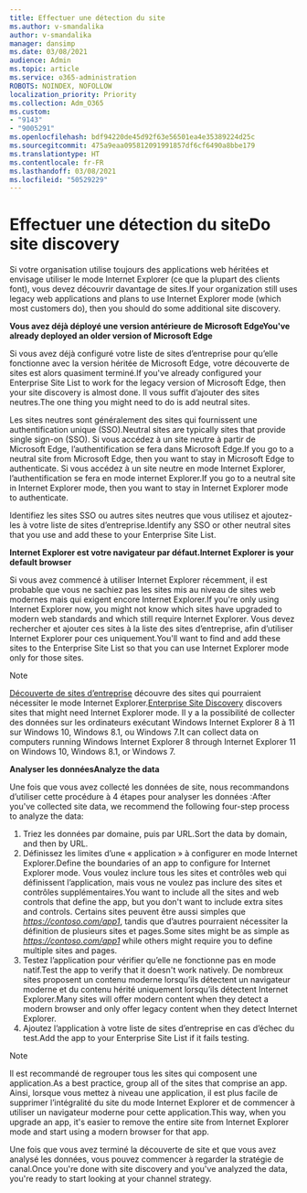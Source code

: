```yaml
---
title: Effectuer une détection du site
ms.author: v-smandalika
author: v-smandalika
manager: dansimp
ms.date: 03/08/2021
audience: Admin
ms.topic: article
ms.service: o365-administration
ROBOTS: NOINDEX, NOFOLLOW
localization_priority: Priority
ms.collection: Adm_O365
ms.custom:
- "9143"
- "9005291"
ms.openlocfilehash: bdf94220de45d92f63e56501ea4e35389224d25c
ms.sourcegitcommit: 475a9eaa095812091991857df6cf6490a8bbe179
ms.translationtype: HT
ms.contentlocale: fr-FR
ms.lasthandoff: 03/08/2021
ms.locfileid: "50529229"
---
```

# <a name="do-site-discovery"></a><span data-ttu-id="83cba-102">Effectuer une détection du site</span><span class="sxs-lookup"><span data-stu-id="83cba-102">Do site discovery</span></span>

<span data-ttu-id="83cba-103">Si votre organisation utilise toujours des applications web héritées et envisage utiliser le mode Internet Explorer (ce que la plupart des clients font), vous devez découvrir davantage de sites.</span><span class="sxs-lookup"><span data-stu-id="83cba-103">If your organization still uses legacy web applications and plans to use Internet Explorer mode (which most customers do), then you should do some additional site discovery.</span></span>

<span data-ttu-id="83cba-104">**Vous avez déjà déployé une version antérieure de Microsoft Edge**</span><span class="sxs-lookup"><span data-stu-id="83cba-104">**You've already deployed an older version of Microsoft Edge**</span></span>

<span data-ttu-id="83cba-105">Si vous avez déjà configuré votre liste de sites d’entreprise pour qu’elle fonctionne avec la version héritée de Microsoft Edge, votre découverte de sites est alors quasiment terminé.</span><span class="sxs-lookup"><span data-stu-id="83cba-105">If you've already configured your Enterprise Site List to work for the legacy version of Microsoft Edge, then your site discovery is almost done.</span></span> <span data-ttu-id="83cba-106">Il vous suffit d’ajouter des sites neutres.</span><span class="sxs-lookup"><span data-stu-id="83cba-106">The one thing you might need to do is add neutral sites.</span></span>

<span data-ttu-id="83cba-107">Les sites neutres sont généralement des sites qui fournissent une authentification unique (SSO).</span><span class="sxs-lookup"><span data-stu-id="83cba-107">Neutral sites are typically sites that provide single sign-on (SSO).</span></span> <span data-ttu-id="83cba-108">Si vous accédez à un site neutre à partir de Microsoft Edge, l’authentification se fera dans Microsoft Edge.</span><span class="sxs-lookup"><span data-stu-id="83cba-108">If you go to a neutral site from Microsoft Edge, then you want to stay in Microsoft Edge to authenticate.</span></span> <span data-ttu-id="83cba-109">Si vous accédez à un site neutre en mode Internet Explorer, l’authentification se fera en mode internet Explorer.</span><span class="sxs-lookup"><span data-stu-id="83cba-109">If you go to a neutral site in Internet Explorer mode, then you want to stay in Internet Explorer mode to authenticate.</span></span>

<span data-ttu-id="83cba-110">Identifiez les sites SSO ou autres sites neutres que vous utilisez et ajoutez-les à votre liste de sites d’entreprise.</span><span class="sxs-lookup"><span data-stu-id="83cba-110">Identify any SSO or other neutral sites that you use and add these to your Enterprise Site List.</span></span>

<span data-ttu-id="83cba-111">**Internet Explorer est votre navigateur par défaut.**</span><span class="sxs-lookup"><span data-stu-id="83cba-111">**Internet Explorer is your default browser**</span></span>

<span data-ttu-id="83cba-112">Si vous avez commencé à utiliser Internet Explorer récemment, il est probable que vous ne sachiez pas les sites mis au niveau de sites web modernes mais qui exigent encore Internet Explorer.</span><span class="sxs-lookup"><span data-stu-id="83cba-112">If you're only using Internet Explorer now, you might not know which sites have upgraded to modern web standards and which still require Internet Explorer.</span></span> <span data-ttu-id="83cba-113">Vous devez rechercher et ajouter ces sites à la liste des sites d’entreprise, afin d’utiliser Internet Explorer pour ces uniquement.</span><span class="sxs-lookup"><span data-stu-id="83cba-113">You'll want to find and add these sites to the Enterprise Site List so that you can use Internet Explorer mode only for those sites.</span></span>

> [!NOTE]
> <span data-ttu-id="83cba-114">[Découverte de sites d’entreprise](https://docs.microsoft.com/internet-explorer/ie11-deploy-guide/collect-data-using-enterprise-site-discovery) découvre des sites qui pourraient nécessiter le mode Internet Explorer.</span><span class="sxs-lookup"><span data-stu-id="83cba-114">[Enterprise Site Discovery](https://docs.microsoft.com/internet-explorer/ie11-deploy-guide/collect-data-using-enterprise-site-discovery) discovers sites that might need Internet Explorer mode.</span></span> <span data-ttu-id="83cba-115">Il y a la possibilité de collecter des données sur les ordinateurs exécutant Windows Internet Explorer 8 à 11 sur Windows 10, Windows 8.1, ou Windows 7.</span><span class="sxs-lookup"><span data-stu-id="83cba-115">It can collect data on computers running Windows Internet Explorer 8 through Internet Explorer 11 on Windows 10, Windows 8.1, or Windows 7.</span></span>

<span data-ttu-id="83cba-116">**Analyser les données**</span><span class="sxs-lookup"><span data-stu-id="83cba-116">**Analyze the data**</span></span>

<span data-ttu-id="83cba-117">Une fois que vous avez collecté les données de site, nous recommandons d’utiliser cette procédure à 4 étapes pour analyser les données :</span><span class="sxs-lookup"><span data-stu-id="83cba-117">After you've collected site data, we recommend the following four-step process to analyze the data:</span></span>
1. <span data-ttu-id="83cba-118">Triez les données par domaine, puis par URL.</span><span class="sxs-lookup"><span data-stu-id="83cba-118">Sort the data by domain, and then by URL.</span></span>
2. <span data-ttu-id="83cba-119">Définissez les limites d’une « application » à configurer en mode Internet Explorer.</span><span class="sxs-lookup"><span data-stu-id="83cba-119">Define the boundaries of an app to configure for Internet Explorer mode.</span></span> <span data-ttu-id="83cba-120">Vous voulez inclure tous les sites et contrôles web qui définissent l’application, mais vous ne voulez pas inclure des sites et contrôles supplémentaires.</span><span class="sxs-lookup"><span data-stu-id="83cba-120">You want to include all the sites and web controls that define the app, but you don't want to include extra sites and controls.</span></span> <span data-ttu-id="83cba-121">Certains sites peuvent être aussi simples que *https://contoso.com/app1*, tandis que d’autres pourraient nécessiter la définition de plusieurs sites et pages.</span><span class="sxs-lookup"><span data-stu-id="83cba-121">Some sites might be as simple as *https://contoso.com/app1* while others might require you to define multiple sites and pages.</span></span>
3. <span data-ttu-id="83cba-122">Testez l’application pour vérifier qu’elle ne fonctionne pas en mode natif.</span><span class="sxs-lookup"><span data-stu-id="83cba-122">Test the app to verify that it doesn't work natively.</span></span> <span data-ttu-id="83cba-123">De nombreux sites proposent un contenu moderne lorsqu’ils détectent un navigateur moderne et du contenu hérité uniquement lorsqu’ils détectent Internet Explorer.</span><span class="sxs-lookup"><span data-stu-id="83cba-123">Many sites will offer modern content when they detect a modern browser and only offer legacy content when they detect Internet Explorer.</span></span>
4. <span data-ttu-id="83cba-124">Ajoutez l’application à votre liste de sites d’entreprise en cas d’échec du test.</span><span class="sxs-lookup"><span data-stu-id="83cba-124">Add the app to your Enterprise Site List if it fails testing.</span></span>

> [!NOTE]
> <span data-ttu-id="83cba-125">Il est recommandé de regrouper tous les sites qui composent une application.</span><span class="sxs-lookup"><span data-stu-id="83cba-125">As a best practice, group all of the sites that comprise an app.</span></span> <span data-ttu-id="83cba-126">Ainsi, lorsque vous mettez à niveau une application, il est plus facile de supprimer l’intégralité du site du mode Internet Explorer et de commencer à utiliser un navigateur moderne pour cette application.</span><span class="sxs-lookup"><span data-stu-id="83cba-126">This way, when you upgrade an app, it's easier to remove the entire site from Internet Explorer mode and start using a modern browser for that app.</span></span>

<span data-ttu-id="83cba-127">Une fois que vous avez terminé la découverte de site et que vous avez analysé les données, vous pouvez  commencer à regarder la stratégie de canal.</span><span class="sxs-lookup"><span data-stu-id="83cba-127">Once you're done with site discovery and you've analyzed the data, you're ready to start looking at your channel strategy.</span></span>

